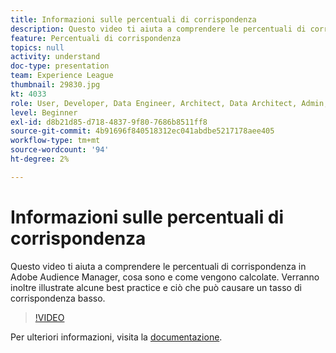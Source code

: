 ```yaml
---
title: Informazioni sulle percentuali di corrispondenza
description: Questo video ti aiuta a comprendere le percentuali di corrispondenza in Adobe Audience Manager, cosa sono e come vengono calcolate. Verranno inoltre illustrate alcune best practice e ciò che può causare un tasso di corrispondenza basso.
feature: Percentuali di corrispondenza
topics: null
activity: understand
doc-type: presentation
team: Experience League
thumbnail: 29830.jpg
kt: 4033
role: User, Developer, Data Engineer, Architect, Data Architect, Admin, Leader
level: Beginner
exl-id: d8b21d85-d718-4837-9f80-7686b8511ff8
source-git-commit: 4b91696f840518312ec041abdbe5217178aee405
workflow-type: tm+mt
source-wordcount: '94'
ht-degree: 2%

---
```


# Informazioni sulle percentuali di corrispondenza

Questo video ti aiuta a comprendere le percentuali di corrispondenza in Adobe Audience Manager, cosa sono e come vengono calcolate. Verranno inoltre illustrate alcune best practice e ciò che può causare un tasso di corrispondenza basso.

>[!VIDEO](https://video.tv.adobe.com/v/29830/?quality=12)

Per ulteriori informazioni, visita la [documentazione](https://docs.adobe.com/help/en/audience-manager/user-guide/features/addressable-audiences.html).
